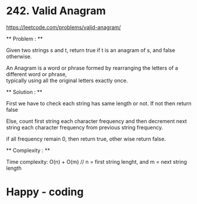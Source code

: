 
# 242. Valid Anagram

https://leetcode.com/problems/valid-anagram/

** Problem : **

Given two strings s and t, return true if t is an anagram of s, and false otherwise.<br>

An Anagram is a word or phrase formed by rearranging the letters of a different word or phrase, <br>
typically using all the original letters exactly once.<br>

** Solution : **

First we have to check each string has same length or not. If not then return false <br>

Else, count first string each character frequency and then decrement next string each character frequency from previous string frequency.<br>

if all frequency remain 0, then return true, other wise return false.<br>

** Complexity : **

Time complexity: O(n) + O(m) // n = first string lenght, and m = next string length<br>

# Happy - coding
